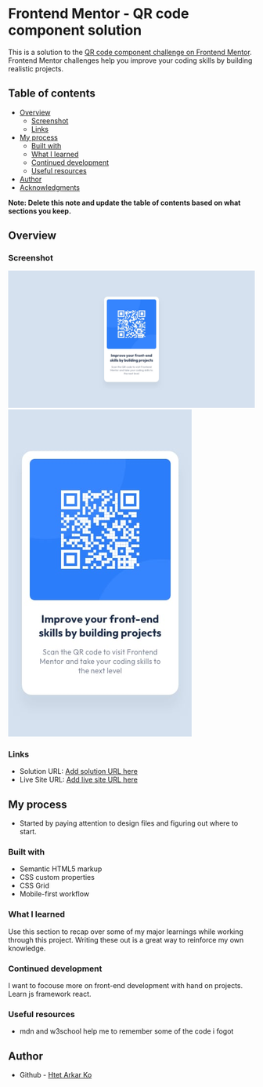 # Frontend Mentor - QR code component solution

This is a solution to the [QR code component challenge on Frontend Mentor](https://www.frontendmentor.io/challenges/qr-code-component-iux_sIO_H). Frontend Mentor challenges help you improve your coding skills by building realistic projects. 

## Table of contents

- [Overview](#overview)
  - [Screenshot](#screenshot)
  - [Links](#links)
- [My process](#my-process)
  - [Built with](#built-with)
  - [What I learned](#what-i-learned)
  - [Continued development](#continued-development)
  - [Useful resources](#useful-resources)
- [Author](#author)
- [Acknowledgments](#acknowledgments)

**Note: Delete this note and update the table of contents based on what sections you keep.**

## Overview

### Screenshot

![](./design/desktop-design.jpg)
![](./design/mobile-design.jpg)

### Links

- Solution URL: [Add solution URL here](https://your-solution-url.com)
- Live Site URL: [Add live site URL here](https://your-live-site-url.com)

## My process
- Started by paying attention to design files and figuring out where to start.

### Built with

- Semantic HTML5 markup
- CSS custom properties
- CSS Grid
- Mobile-first workflow

### What I learned

Use this section to recap over some of my major learnings while working through this project. Writing these out is a great way to reinforce my own knowledge.

### Continued development

I want to focouse more on front-end development with hand on projects. Learn js framework react.

### Useful resources

- mdn and w3school help me to remember some of the code i fogot

## Author

- Github - [Htet Arkar Ko](https://github.com/htetarkarko)
